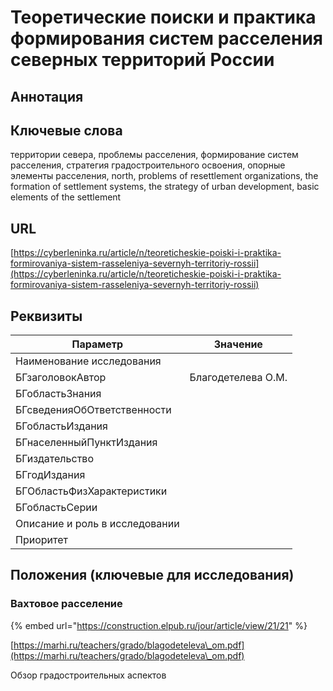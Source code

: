 # Теоретические поиски и практика формирования систем расселения северных территорий России

## Аннотация

## Ключевые слова

территории севера, проблемы расселения, формирование систем расселения, стратегия градостроительного освоения, опорные элементы расселения, north, problems of resettlement organizations, the formation of settlement systems, the strategy of urban development, basic elements of the settlement

## URL

[https://cyberleninka.ru/article/n/teoreticheskie-poiski-i-praktika-formirovaniya-sistem-rasseleniya-severnyh-territoriy-rossii](https://cyberleninka.ru/article/n/teoreticheskie-poiski-i-praktika-formirovaniya-sistem-rasseleniya-severnyh-territoriy-rossii)

## Реквизиты

| Параметр                       | Значение           |
| ------------------------------ | ------------------ |
| Наименование исследования      |                    |
| БГзаголовокАвтор               | Благодетелева О.М. |
| БГобластьЗнания                |                    |
| БГсведенияОбОтветственности    |                    |
| БГобластьИздания               |                    |
| БГнаселенныйПунктИздания       |                    |
| БГиздательство                 |                    |
| БГгодИздания                   |                    |
| БГОбластьФизХарактеристики     |                    |
| БГобластьСерии                 |                    |
| Описание и роль в исследовании |                    |
| Приоритет                      |                    |

## Положения (ключевые для исследования)

### Вахтовое расселение

{% embed url="https://construction.elpub.ru/jour/article/view/21/21" %}

[https://marhi.ru/teachers/grado/blagodeteleva\_om.pdf](https://marhi.ru/teachers/grado/blagodeteleva\_om.pdf)

Обзор градостроительных аспектов
